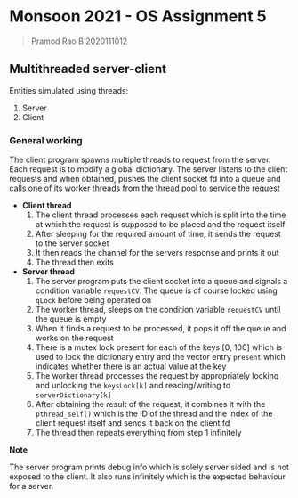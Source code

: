 # Monsoon 2021 - OS Assignment 5

> Pramod Rao B
> 2020111012

## Multithreaded server-client 

Entities simulated using threads:

1. Server
2. Client

### General working

The client program spawns multiple threads to request from the server. Each request is to modify a global dictionary. The server listens to the client requests and when obtained, pushes the client socket fd into a queue and calls one of its worker threads from the thread pool to service the request

- **Client thread**
  1. The client thread processes each request which is split into the time at which the request is supposed to be placed and the request itself
  2. After sleeping for the required amount of time, it sends the request to the server socket
  3. It then reads the channel for the servers response and prints it out
  4. The thread then exits
- **Server thread**
  1. The server program puts the client socket into a queue and signals a condition variable `requestCV`. The queue is of course locked using `qLock` before being operated on
  2. The worker thread, sleeps on the condition variable `requestCV` until the queue is empty
  3. When it finds a request to be processed, it pops it off the queue and works on the request
  4. There is a mutex lock present for each of the keys [0, 100] which is used to lock the dictionary entry and the vector entry `present` which indicates whether there is an actual value at the key
  5. The worker thread processes the request by appropriately locking and unlocking the `keysLock[k]` and reading/writing to `serverDictionary[k]`
  6. After obtaining the result of the request, it combines it with the `pthread_self()` which is the ID of the thread and the index of the client request itself and sends it back on the client fd
  7. The thread then repeats everything from step 1 infinitely

**Note**

The server program prints debug info which is solely server sided and is not exposed to the client. It also runs infinitely which is the expected behaviour for a server.

